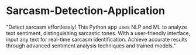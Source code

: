 # Sarcasm-Detection-Application
"Detect sarcasm effortlessly! This Python app uses NLP and ML to analyze text sentiment, distinguishing sarcastic tones. With a user-friendly interface, input any text for real-time sarcasm identification. Achieve accurate results through advanced sentiment analysis techniques and trained models."
